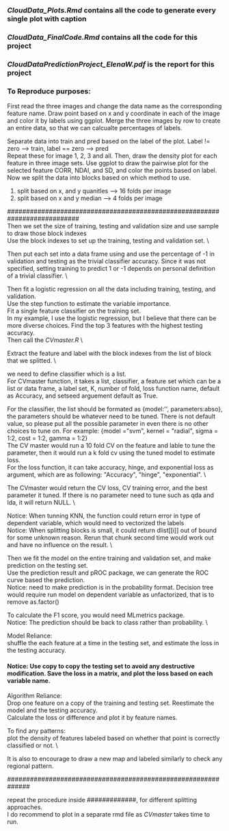 ### *CloudData_Plots.Rmd* contains all the code to generate every single plot with caption 
### *CloudData_FinalCode.Rmd* contains all the code for this project
### *CloudDataPredictionProject_ElenaW.pdf* is the report for this project

### To Reproduce purposes:

First read the three images and change the data name as the corresponding feature name. 
Draw point based on x and y coordinate in each of the image and color it by labels using ggplot. 
Merge the three images by row to create an entire data, so that we can calcualte percentages of labels. 

Separate data into train and pred based on the label of the plot. Label != zero --> train, label == zero --> pred \
Repeat these for image 1, 2, 3 and all.
Then, draw the density plot for each feature in three image sets. 
Use ggplot to draw the pairwise plot for the selected feature CORR, NDAI, and SD, and color the points based on label. 
Now we split the data into blocks based on which method to use. 
1. split based on x, and y quanitles --> 16 folds per image
2. split based on x and y median  --> 4 folds per image 

########################################################################### \
Then we set the size of training, testing and validation size and use sample to draw those block indexes \
Use the block indexes to set up the training, testing and validation set. \

Then put each set into a data frame using and use the percentage of -1 in validation and testing as the trivial classifier accuracy. Since it was not specified, setting training to predict 1 or -1 depends on personal definition of a trivial classifier. \

Then fit a logistic regression on all the data including training, testing, and validation. \
Use the step function to estimate the variable importance. \
Fit a single feature classifier on the training set. \
In my example, I use the logistic regression, but I believe that there can be more diverse choices. Find the top 3 features with the highest testing accuracy. \
Then call the *CVmaster.R* \ 

Extract the feature and label with the block indexes from the list of block that we splitted. \

we need to define classifier which is a list. \
For CVmaster function, it takes a list, classifier, a feature set which can be a list or data frame, a label set, K, number of fold, loss function name, default as Accuracy, and setseed arguement default as True. 

For the classifier, the list should be formated as {model:'', parameters:abso}, the parameters should be whatever need to be tuned. There is not default value, so please put all the possible parameter in even there is no other choices to tune on. For example: {model ="svm", kernel = "radial", sigma = 1:2, cost = 1:2, gamma = 1:2} \
The CV master would run a 10 fold CV on the feature and lable to tune the parameter, then it would run a k fold cv using the tuned model to estimate loss. \
For the loss function, it can take accuracy, hinge, and exponential loss as argument, which are as following: "Accuracy", "hinge", "exponential". \

The CVmaster would return the CV loss, CV training error, and the best parameter it tuned. If there is no parameter need to tune such as qda and lda, it will return NULL. \

Notice: When tunning KNN, the function could return error in type of dependent variable, which would need to vectorized the labels \
Notice: When splitting blocks is small, it could return dlist[[i]] out of bound for some unknown reason. Rerun that chunk second time would work out and have no influence on the result. \

Then we fit the model on the entire training and validation set, and make prediction on the testing set. \
Use the prediction result and pROC package, we can generate the ROC curve based the prediction. \
Notice: need to make prediction is in the probability format. Decision tree would require run model on dependent variable as unfactorized, that is to remove as.factor()

To calculate the F1 score, you would need MLmetrics package. \
Notice: The prediction should be back to class rather than probability. \

Model Reliance: \
shuffle the each feature at a time in the testing set, and estimate the loss in the testing accuracy. 
#### Notice: Use copy to copy the testing set to avoid any destructive modification. Save the loss in a matrix, and plot the loss based on each variable name. 

Algorithm Reliance: \
Drop one feature on a copy of the training and testing set. Reestimate the model and the testing accuracy. \
Calculate the loss or difference and plot it by feature names. 

To find any patterns: \
plot the density of features labeled based on whether that point is correctly classified or not. \

It is also to encourage to draw a new map and labeled similarly to check any regional pattern. 

############################################################## 

repeat the procedure inside #############, for different splitting approaches. \
I do recommend to plot in a separate rmd file as *CVmaster* takes time to run. 
